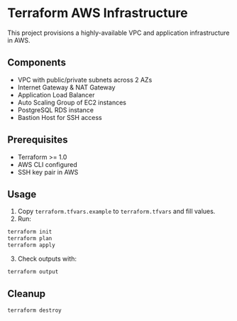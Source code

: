 # Terraform AWS Infrastructure

This project provisions a highly-available VPC and application infrastructure in AWS.

## Components
- VPC with public/private subnets across 2 AZs
- Internet Gateway & NAT Gateway
- Application Load Balancer
- Auto Scaling Group of EC2 instances
- PostgreSQL RDS instance
- Bastion Host for SSH access

## Prerequisites
- Terraform >= 1.0
- AWS CLI configured
- SSH key pair in AWS

## Usage
1. Copy `terraform.tfvars.example` to `terraform.tfvars` and fill values.
2. Run:
```bash
terraform init
terraform plan
terraform apply
```
3. Check outputs with:
```bash
terraform output
```

## Cleanup
```bash
terraform destroy
```
